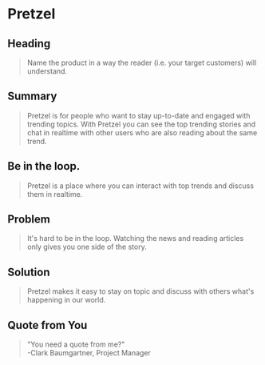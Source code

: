 
# Pretzel #

<!-- 
This material was originally posted [here](http://www.quora.com/What-is-Amazons-approach-to-product-development-and-product-management). It is reproduced here for posterities sake.

There is an approach called "working backwards" that is widely used at Amazon. They work backwards from the customer, rather than starting with an idea for a product and trying to bolt customers onto it. While working backwards can be applied to any specific product decision, using this approach is especially important when developing new products or features.

For new initiatives a product manager typically starts by writing an internal press release announcing the finished product. The target audience for the press release is the new/updated product's customers, which can be retail customers or internal users of a tool or technology. Internal press releases are centered around the customer problem, how current solutions (internal or external) fail, and how the new product will blow away existing solutions.

If the benefits listed don't sound very interesting or exciting to customers, then perhaps they're not (and shouldn't be built). Instead, the product manager should keep iterating on the press release until they've come up with benefits that actually sound like benefits. Iterating on a press release is a lot less expensive than iterating on the product itself (and quicker!).

If the press release is more than a page and a half, it is probably too long. Keep it simple. 3-4 sentences for most paragraphs. Cut out the fat. Don't make it into a spec. You can accompany the press release with a FAQ that answers all of the other business or execution questions so the press release can stay focused on what the customer gets. My rule of thumb is that if the press release is hard to write, then the product is probably going to suck. Keep working at it until the outline for each paragraph flows.

Oh, and I also like to write press-releases in what I call "Oprah-speak" for mainstream consumer products. Imagine you're sitting on Oprah's couch and have just explained the product to her, and then you listen as she explains it to her audience. That's "Oprah-speak", not "Geek-speak".

Once the project moves into development, the press release can be used as a touchstone; a guiding light. The product team can ask themselves, "Are we building what is in the press release?" If they find they're spending time building things that aren't in the press release (overbuilding), they need to ask themselves why. This keeps product development focused on achieving the customer benefits and not building extraneous stuff that takes longer to build, takes resources to maintain, and doesn't provide real customer benefit (at least not enough to warrant inclusion in the press release).
 -->


## Heading ##
  > Name the product in a way the reader (i.e. your target customers) will understand.

## Summary ##
  > Pretzel is for people who want to stay up-to-date and engaged with trending topics. With Pretzel you can see the top       trending stories and chat in realtime with other users who are also reading about the same trend.
 
## Be in the loop. ##
  > Pretzel is a place where you can interact with top trends and discuss them in realtime.
 
## Problem ##
  > It's hard to be in the loop. Watching the news and reading articles only gives you one side of the story.
  
## Solution ##
  > Pretzel makes it easy to stay on topic and discuss with others what's happening in our world.

## Quote from You ##
  > "You need a quote from me?" <br />
  -Clark Baumgartner, Project Manager

<!--
## How to Get Started ##
  > Describe how easy it is to get started.

## Customer Quote ##
  > Provide a quote from a hypothetical customer that describes how they experienced the benefit.

## Closing and Call to Action ##
  > Wrap it up and give pointers where the reader should go next.  

## Summary ##
  > Pretzel is for people who want to stay up-to-date and engaged with trending topics. With Pretzel you can see the top       trending stories and chat in realtime with other users who are also reading about the same trend.
  
  ## Sub-Heading ##
  > Describe who the market for the product is and what benefit they get. One sentence only underneath the title.
-->
